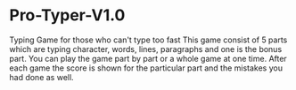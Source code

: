 # Pro-Typer-V1.0
Typing Game for those who can't type too fast
This game consist of 5 parts which are typing character, words, lines, paragraphs and one is the bonus part.
You can play the game part by part or a whole game at one time.
After each game the score is shown for the particular part and the mistakes you had done as well.
